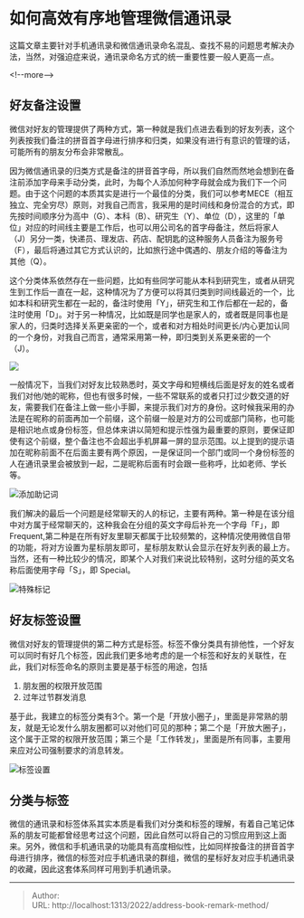 # 如何高效有序地管理微信通讯录


这篇文章主要针对手机通讯录和微信通讯录命名混乱、查找不易的问题思考解决办法，当然，对强迫症来说，通讯录命名方式的统一重要性要一般人更高一点。

&lt;!--more--&gt;

## 好友备注设置

微信对好友的管理提供了两种方式，第一种就是我们点进去看到的好友列表，这个列表按我们备注的拼音首字母进行排序和归类，如果没有进行有意识的管理的话，可能所有的朋友分布会非常散乱。

因为微信通讯录的归类方式是备注的拼音首字母，所以我们自然而然地会想到在备注前添加字母来手动分类，此时，为每个人添加何种字母就会成为我们下一个问题。由于这个问题的本质其实是进行一个最佳的分类，我们可以参考MECE（相互独立、完全穷尽）原则，对我自己而言，我采用的是时间线和身份混合的方式，即先按时间顺序分为高中（G）、本科（B）、研究生（Y）、单位（D），这里的「单位」对应的时间线主要是工作后，也可以用公司名的首字母备注，然后将家人（J）另分一类，快递员、理发店、药店、配钥匙的这种服务人员备注为服务号（F），最后将通过其它方式认识的，比如旅行途中偶遇的、朋友介绍的等备注为其他（Q）。

这个分类体系依然存在一些问题，比如有些同学可能从本科到研究生，或者从研究生到工作后一直在一起，这种情况为了方便可以将其归类到时间线最近的一个，比如本科和研究生都在一起的，备注时使用「Y」，研究生和工作后都在一起的，备注时使用「D」。对于另一种情况，比如既是同学也是家人的，或者既是同事也是家人的，归类时选择关系更亲密的一个，或者和对方相处时间更长/内心更加认同的一个身份，对我自己而言，通常采用第一种，即归类到关系更亲密的一个（J）。

![](https://picped-1301226557.cos.ap-beijing.myqcloud.com/SH_20220718_通讯录分类.jpg)

一般情况下，当我们对好友比较熟悉时，英文字母和短横线后面是好友的姓名或者我们对他/她的昵称，但也有很多时候，一些不常联系的或者只打过少数交道的好友，需要我们在备注上做一些小手脚，来提示我们对方的身份。这时候我采用的办法是在昵称的前面再加一个前缀，这个前缀一般是对方的公司或部门简称，也可能是相识地点或身份标签，但总体来讲以简短和提示性强为最重要的原则，要保证即使有这个前缀，整个备注也不会超出手机屏幕一屏的显示范围。以上提到的提示语加在昵称前面不在后面主要有两个原因，一是保证同一个部门或同一个身份标签的人在通讯录里会被放到一起，二是昵称后面有时会跟一些称呼，比如老师、学长等。

![添加助记词](https://picped-1301226557.cos.ap-beijing.myqcloud.com/SH_20220718_助记词.jpg)



我们解决的最后一个问题是经常聊天的人的标记，主要有两种。第一种是在该分组中对方属于经常聊天的，这种我会在分组的英文字母后补充一个字母「F」，即Frequent,第二种是在所有好友里聊天都属于比较频繁的，这种情况使用微信自带的功能，将对方设置为星标朋友即可，星标朋友默认会显示在好友列表的最上方。当然，还有一种比较少的情况，即某个人对我们来说比较特别，这时分组的英文名称后面使用字母「S」，即 Special。

![特殊标记](https://picped-1301226557.cos.ap-beijing.myqcloud.com/SH_20220718_特殊标记.jpg)

## 好友标签设置

微信对好友的管理提供的第二种方式是标签。标签不像分类具有排他性，一个好友可以同时有好几个标签，因此我们更多地考虑的是一个标签和好友的关联性，在此，我们对标签命名的原则主要是基于标签的用途，包括

1. 朋友圈的权限开放范围
1. 过年过节群发消息

基于此，我建立的标签分类有3个。第一个是「开放小圈子」，里面是非常熟的朋友，就是无论发什么朋友圈都可以对他们可见的那种；第二个是「开放大圈子」，这个属于正常的权限开放范围；第三个是「工作转发」，里面是所有同事，主要用来应对公司强制要求的消息转发。

![标签设置](https://picped-1301226557.cos.ap-beijing.myqcloud.com/SH_20220718_标签设置.jpg)

## 分类与标签

微信的通讯录和标签体系其实本质是看我们对分类和标签的理解，有着自己笔记体系的朋友可能都曾经思考过这个问题，因此自然可以将自己的习惯应用到这上面来。另外，微信和手机通讯录的功能具有高度相似性，比如同样按备注的拼音首字母进行排序，微信的标签对应手机通讯录的群组，微信的星标好友对应手机通讯录的收藏，因此这套体系同样可用到手机通讯录。


---

> Author:   
> URL: http://localhost:1313/2022/address-book-remark-method/  

